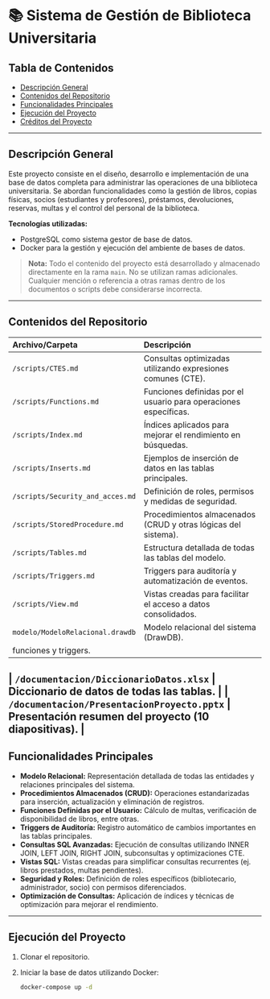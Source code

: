 # 📚 Sistema de Gestión de Biblioteca Universitaria

## Tabla de Contenidos

- [Descripción General](#descripción-general)
- [Contenidos del Repositorio](#contenidos-del-repositorio)
- [Funcionalidades Principales](#funcionalidades-principales)
- [Ejecución del Proyecto](#ejecución-del-proyecto)
- [Créditos del Proyecto](#créditos-del-proyecto)

---

## Descripción General

Este proyecto consiste en el diseño, desarrollo e implementación de una base de datos completa para administrar las operaciones de una biblioteca universitaria. Se abordan funcionalidades como la gestión de libros, copias físicas, socios (estudiantes y profesores), préstamos, devoluciones, reservas, multas y el control del personal de la biblioteca.

**Tecnologías utilizadas:**
- PostgreSQL como sistema gestor de base de datos.
- Docker para la gestión y ejecución del ambiente de bases de datos.

> **Nota:** Todo el contenido del proyecto está desarrollado y almacenado directamente en la rama `main`. No se utilizan ramas adicionales. Cualquier mención o referencia a otras ramas dentro de los documentos o scripts debe considerarse incorrecta.

---

## Contenidos del Repositorio

| Archivo/Carpeta | Descripción |
| :-------------- | :---------- |
| `/scripts/CTES.md` | Consultas optimizadas utilizando expresiones comunes (CTE). |
| `/scripts/Functions.md` | Funciones definidas por el usuario para operaciones específicas. |
| `/scripts/Index.md` | Índices aplicados para mejorar el rendimiento en búsquedas. |
| `/scripts/Inserts.md` | Ejemplos de inserción de datos en las tablas principales. |
| `/scripts/Security_and_acces.md` | Definición de roles, permisos y medidas de seguridad. |
| `/scripts/StoredProcedure.md` | Procedimientos almacenados (CRUD y otras lógicas del sistema). |
| `/scripts/Tables.md` | Estructura detallada de todas las tablas del modelo. |
| `/scripts/Triggers.md` | Triggers para auditoría y automatización de eventos. |
| `/scripts/View.md` | Vistas creadas para facilitar el acceso a datos consolidados. |
| `modelo/ModeloRelacional.drawdb` | Modelo relacional del sistema (DrawDB). |
|funciones y triggers. |

| `/documentacion/DiccionarioDatos.xlsx` | Diccionario de datos de todas las tablas. |
| `/documentacion/PresentacionProyecto.pptx` | Presentación resumen del proyecto (10 diapositivas). |
---

## Funcionalidades Principales

- **Modelo Relacional:** Representación detallada de todas las entidades y relaciones principales del sistema.
- **Procedimientos Almacenados (CRUD):** Operaciones estandarizadas para inserción, actualización y eliminación de registros.
- **Funciones Definidas por el Usuario:** Cálculo de multas, verificación de disponibilidad de libros, entre otras.
- **Triggers de Auditoría:** Registro automático de cambios importantes en las tablas principales.
- **Consultas SQL Avanzadas:** Ejecución de consultas utilizando INNER JOIN, LEFT JOIN, RIGHT JOIN, subconsultas y optimizaciones CTE.
- **Vistas SQL:** Vistas creadas para simplificar consultas recurrentes (ej. libros prestados, multas pendientes).
- **Seguridad y Roles:** Definición de roles específicos (bibliotecario, administrador, socio) con permisos diferenciados.
- **Optimización de Consultas:** Aplicación de índices y técnicas de optimización para mejorar el rendimiento.

---

## Ejecución del Proyecto

1. Clonar el repositorio.
2. Iniciar la base de datos utilizando Docker:

   ```bash
   docker-compose up -d
   
   ```


